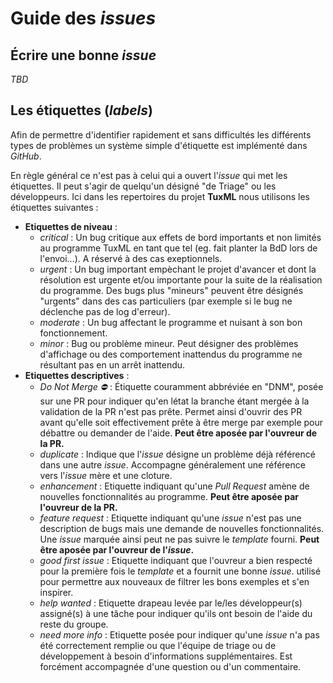 # Guide des *issues*

## Écrire une bonne *issue*

*TBD*

## Les étiquettes (*labels*)

Afin de permettre d'identifier rapidement et sans difficultés les différents types de problèmes un système simple d'étiquette est implémenté dans *GitHub*.

En règle général ce n'est pas à celui qui a ouvert l'*issue* qui met les étiquettes. Il peut s'agir de quelqu'un désigné "de Triage" ou les développeurs. Ici dans les repertoires du projet **TuxML** nous utilisons les étiquettes suivantes :
- **Etiquettes de niveau** :
  - *critical* : Un bug critique aux effets de bord importants et non limités au programme TuxML en tant que tel (eg. fait planter la BdD lors de l'envoi...). A réservé à des cas exeptionnels.
  - *urgent* : Un bug important empèchant le projet d'avancer et dont la résolution est urgente et/ou importante pour la suite de la réalisation du programme. Des bugs plus "mineurs" peuvent être désignés "urgents" dans des cas particuliers (par exemple si le bug ne déclenche pas de log d'erreur).
  - *moderate* : Un bug affectant le programme et nuisant à son bon fonctionnement.
  - *minor* : Bug ou problème mineur. Peut désigner des problèmes d'affichage ou des comportement inattendus du programme ne résultant pas en un arrêt inattendu.
- **Etiquettes descriptives** :
  - *Do Not Merge :no_entry:* : Étiquette couramment abbréviée en "DNM", posée sur une PR pour indiquer qu'en létat la branche étant mergée à la validation de la PR n'est pas prête. Permet ainsi d'ouvrir des PR avant qu'elle soit effectivement prête à être merge par exemple pour débattre ou demander de l'aide. **Peut être aposée par l'ouvreur de la PR.**
  - *duplicate* : Indique que l'*issue* désigne un problème déjà référencé dans une autre *issue*. Accompagne généralement une référence vers l'*issue* mère et une cloture.
  - *enhancement* : Etiquette indiquant qu'une *Pull Request* amène de nouvelles fonctionnalités au programme. **Peut être aposée par l'ouvreur de la PR.**
  - *feature request* : Etiquette indiquant qu'une *issue* n'est pas une description de bugs mais une demande de nouvelles fonctionnalités. Une *issue* marquée ainsi peut ne pas suivre le *template* fourni. **Peut être aposée par l'ouvreur de l'*issue*.**
  - *good first issue* : Etiquette indiquant que l'ouvreur a bien respecté pour la première fois le *template* et a fournit une bonne *issue*. utilisé pour permettre aux nouveaux de filtrer les bons exemples et s'en inspirer.
  - *help wanted* : Etiquette drapeau levée par le/les développeur(s) assigné(s) à une tâche pour indiquer qu'ils ont besoin de l'aide du reste du groupe.
  - *need more info* : Etiquette posée pour indiquer qu'une *issue* n'a pas été correctement remplie ou que l'équipe de triage ou de développement à besoin d'informations supplémentaires. Est forcément accompagnée d'une question ou d'un commentaire.

